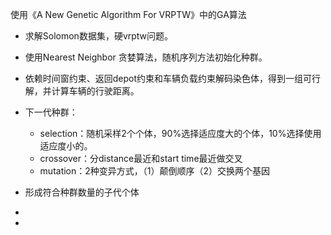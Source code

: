 使用《A New Genetic Algorithm For VRPTW》中的GA算法



- 求解Solomon数据集，硬vrptw问题。
- 使用Nearest Neighbor 贪婪算法，随机序列方法初始化种群。
- 依赖时间窗约束、返回depot约束和车辆负载约束解码染色体，得到一组可行解，并计算车辆的行驶距离。
- 下一代种群：
	- selection：随机采样2个个体，90%选择适应度大的个体，10%选择使用适应度小的。
	- crossover：分distance最近和start time最近做交叉
	- mutation：2种变异方式，（1）颠倒顺序（2）交换两个基因
- 形成符合种群数量的子代个体

- 
- 